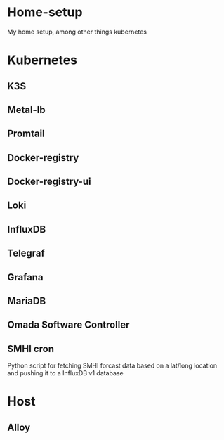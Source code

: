 # Home-setup
My home setup, among other things kubernetes

# Kubernetes

## K3S

## Metal-lb

## Promtail

## Docker-registry

## Docker-registry-ui

## Loki

## InfluxDB

## Telegraf

## Grafana

## MariaDB

## Omada Software Controller

## SMHI cron
Python script for fetching SMHI forcast data based on a lat/long location and pushing it to a InfluxDB v1 database


# Host

## Alloy
